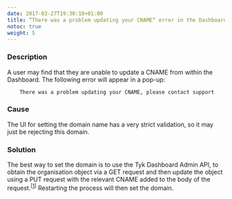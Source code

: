 ```yaml
---
date: 2017-03-27T19:30:10+01:00
title: “There was a problem updating your CNAME“ error in the Dashboard
notoc: true
weight: 5 
---
```


### Description

A user may find that they are unable to update a CNAME from within the Dashboard. The following error will appear in a pop-up:

```
    There was a problem updating your CNAME, please contact support
```

### Cause

The UI for setting the domain name has a very strict validation, so it may just be rejecting this domain.

### Solution

The best way to set the domain is to use the Tyk Dashboard Admin API, to obtain the organisation object via a GET request and then update the object using a PUT request with the relevant CNAME added to the body of the request.<sup>[<a href="/docs/dashboard-admin-api/organisations/">1</a>]</sup> Restarting the process will then set the domain.
